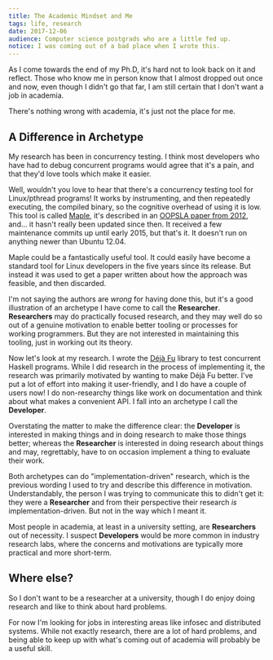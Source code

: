 ```yaml
---
title: The Academic Mindset and Me
tags: life, research
date: 2017-12-06
audience: Computer science postgrads who are a little fed up.
notice: I was coming out of a bad place when I wrote this.
---
```


As I come towards the end of my Ph.D, it's hard not to look back on it
and reflect.  Those who know me in person know that I almost dropped
out once and now, even though I didn't go that far, I am still certain
that I don't want a job in academia.

There's nothing wrong with academia, it's just not the place for me.


## A Difference in Archetype

My research has been in concurrency testing.  I think most developers
who have had to debug concurrent programs would agree that it's a
pain, and that they'd love tools which make it easier.

Well, wouldn't you love to hear that there's a concurrency testing
tool for Linux/pthread programs!  It works by instrumenting, and then
repeatedly executing, the compiled binary, so the cognitive overhead
of using it is low.  This tool is called [Maple][1], it's described in
an [OOPSLA paper from 2012][2], and... it hasn't really been updated
since then.  It received a few maintenance commits up until early
2015, but that's it.  It doesn't run on anything newer than Ubuntu
12.04.

[1]: https://github.com/jieyu/maple
[2]: https://dl.acm.org/citation.cfm?id=2384651

Maple could be a fantastically useful tool.  It could easily have
become a standard tool for Linux developers in the five years since
its release.  But instead it was used to get a paper written about how
the approach was feasible, and then discarded.

I'm not saying the authors are *wrong* for having done this, but it's
a good illustration of an archetype I have come to call the
**Researcher**.  **Researchers** may do practically focused research,
and they may well do so out of a genuine motivation to enable better
tooling or processes for working programmers.  But they are not
interested in maintaining this tooling, just in working out its
theory.

Now let's look at my research.  I wrote the [Déjà Fu][3] library to
test concurrent Haskell programs.  While I did research in the process
of implementing it, the research was primarily motivated by wanting to
make Déjà Fu better.  I've put a lot of effort into making it
user-friendly, and I do have a couple of users now!  I do
non-researchy things like work on documentation and think about what
makes a convenient API.  I fall into an archetype I call the
**Developer**.

[3]: https://github.com/barrucadu/dejafu

Overstating the matter to make the difference clear: the **Developer**
is interested in making things and in doing research to make those
things better; whereas the **Researcher** is interested in doing
research about things and may, regrettably, have to on occasion
implement a thing to evaluate their work.

Both archetypes can do "implementation-driven" research, which is the
previous wording I used to try and describe this difference in
motivation.  Understandably, the person I was trying to communicate
this to didn't get it: they were a **Researcher** and from their
perspective their research *is* implementation-driven.  But not in the
way which I meant it.

Most people in academia, at least in a university setting, are
**Researchers** out of necessity.  I suspect **Developers** would be
more common in industry research labs, where the concerns and
motivations are typically more practical and more short-term.


## Where else?

So I don't want to be a researcher at a university, though I do enjoy
doing research and like to think about hard problems.

For now I'm looking for jobs in interesting areas like infosec and
distributed systems.  While not exactly research, there are a lot of
hard problems, and being able to keep up with what's coming out of
academia will probably be a useful skill.
